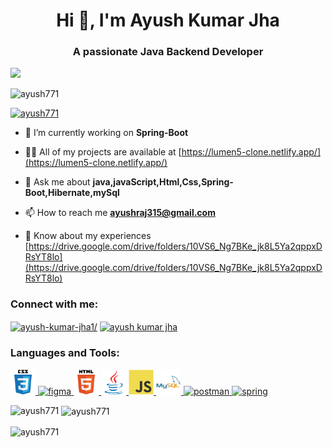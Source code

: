 <h1 align="center">Hi 👋, I'm Ayush Kumar Jha</h1>
<h3 align="center">A passionate Java Backend Developer</h3>
<img src="https://camo.githubusercontent.com/6587ec1b3304a4351679cd4324e47a86ac3e17f878d446bf0e8e6856551d80ba/68747470733a2f2f7468656e696e65686572747a2e636f6d2f77702d636f6e74656e742f75706c6f6164732f323032302f30362f66756c6c2d737461636b2d646576656c6f706d656e742e676966"></img>

<p align="left"> <img src="https://komarev.com/ghpvc/?username=ayush771&label=Profile%20views&color=0e75b6&style=flat" alt="ayush771" /> </p>

<p align="left"> <a href="https://github.com/ryo-ma/github-profile-trophy"><img src="https://github-profile-trophy.vercel.app/?username=ayush771" alt="ayush771" /></a> </p>

- 🔭 I’m currently working on **Spring-Boot**

- 👨‍💻 All of my projects are available at [https://lumen5-clone.netlify.app/](https://lumen5-clone.netlify.app/)

- 💬 Ask me about **java,javaScript,Html,Css,Spring-Boot,Hibernate,mySql**

- 📫 How to reach me **ayushraj315@gmail.com**

- 📄 Know about my experiences [https://drive.google.com/drive/folders/10VS6_Ng7BKe_jk8L5Ya2qppxDRsYT8lo](https://drive.google.com/drive/folders/10VS6_Ng7BKe_jk8L5Ya2qppxDRsYT8lo)

<h3 align="left">Connect with me:</h3>
<p align="left">
<a href="https://linkedin.com/in/ayush-kumar-jha1/" target="blank"><img align="center" src="https://raw.githubusercontent.com/rahuldkjain/github-profile-readme-generator/master/src/images/icons/Social/linked-in-alt.svg" alt="ayush-kumar-jha1/" height="30" width="40" /></a>
<a href="https://www.leetcode.com/ayush kumar jha" target="blank"><img align="center" src="https://raw.githubusercontent.com/rahuldkjain/github-profile-readme-generator/master/src/images/icons/Social/leet-code.svg" alt="ayush kumar jha" height="30" width="40" /></a>
</p>

<h3 align="left">Languages and Tools:</h3>
<p align="left"> <a href="https://www.w3schools.com/css/" target="_blank" rel="noreferrer"> <img src="https://raw.githubusercontent.com/devicons/devicon/master/icons/css3/css3-original-wordmark.svg" alt="css3" width="40" height="40"/> </a> <a href="https://www.figma.com/" target="_blank" rel="noreferrer"> <img src="https://www.vectorlogo.zone/logos/figma/figma-icon.svg" alt="figma" width="40" height="40"/> </a> <a href="https://www.w3.org/html/" target="_blank" rel="noreferrer"> <img src="https://raw.githubusercontent.com/devicons/devicon/master/icons/html5/html5-original-wordmark.svg" alt="html5" width="40" height="40"/> </a> <a href="https://www.java.com" target="_blank" rel="noreferrer"> <img src="https://raw.githubusercontent.com/devicons/devicon/master/icons/java/java-original.svg" alt="java" width="40" height="40"/> </a> <a href="https://developer.mozilla.org/en-US/docs/Web/JavaScript" target="_blank" rel="noreferrer"> <img src="https://raw.githubusercontent.com/devicons/devicon/master/icons/javascript/javascript-original.svg" alt="javascript" width="40" height="40"/> </a> <a href="https://www.mysql.com/" target="_blank" rel="noreferrer"> <img src="https://raw.githubusercontent.com/devicons/devicon/master/icons/mysql/mysql-original-wordmark.svg" alt="mysql" width="40" height="40"/> </a> <a href="https://postman.com" target="_blank" rel="noreferrer"> <img src="https://www.vectorlogo.zone/logos/getpostman/getpostman-icon.svg" alt="postman" width="40" height="40"/> </a> <a href="https://spring.io/" target="_blank" rel="noreferrer"> <img src="https://www.vectorlogo.zone/logos/springio/springio-icon.svg" alt="spring" width="40" height="40"/> </a> </p>

<p><img align="left" src="https://github-readme-stats.vercel.app/api/top-langs?username=ayush771&show_icons=true&locale=en&layout=compact" alt="ayush771" /></p>

<p>&nbsp;<img align="center" src="https://github-readme-stats.vercel.app/api?username=ayush771&show_icons=true&locale=en" alt="ayush771" /></p>

<p><img align="center" src="https://github-readme-streak-stats.herokuapp.com/?user=ayush771&" alt="ayush771" /></p>
